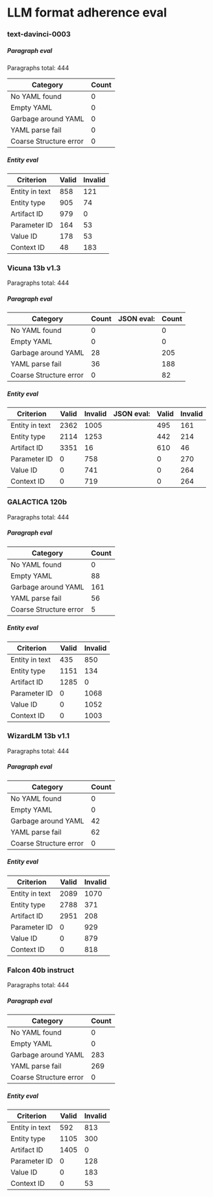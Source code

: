 # LLM format adherence eval

### text-davinci-0003

##### Paragraph eval

Paragraphs total: 444

| Category               | Count |
| ---------------------- | ----- |
| No YAML found          |     0 |
| Empty YAML             |     0 |
| Garbage around YAML    |     0 |
| YAML parse fail        |     0 |
| Coarse Structure error |     0 |

##### Entity eval

| Criterion      | Valid | Invalid |
| -------------- | ----- | ------- |
| Entity in text |   858 |     121 |
| Entity type    |   905 |      74 |
| Artifact ID    |   979 |       0 |
| Parameter ID   |   164 |      53 |
| Value ID       |   178 |      53 |
| Context ID     |    48 |     183 |


### Vicuna 13b v1.3

Paragraphs total: 444

##### Paragraph eval

| Category               | Count | JSON eval: | Count |
| ---------------------- | ----- | ---------- | ----- |
| No YAML found          |     0 |            |     0 |
| Empty YAML             |     0 |            |     0 |
| Garbage around YAML    |    28 |            |   205 |
| YAML parse fail        |    36 |            |   188 |
| Coarse Structure error |     0 |            |    82 |

##### Entity eval

| Criterion      | Valid | Invalid | JSON eval: | Valid | Invalid |
| -------------- | ----- | ------- | ---------- | ----- | ------- |
| Entity in text |  2362 |    1005 |            |   495 |     161 |
| Entity type    |  2114 |    1253 |            |   442 |     214 |
| Artifact ID    |  3351 |      16 |            |   610 |      46 |
| Parameter ID   |     0 |     758 |            |     0 |     270 |
| Value ID       |     0 |     741 |            |     0 |     264 |
| Context ID     |     0 |     719 |            |     0 |     264 |


### GALACTICA 120b

Paragraphs total: 444

##### Paragraph eval

| Category               | Count |
| ---------------------- | ----- |
| No YAML found          |     0 |
| Empty YAML             |    88 |
| Garbage around YAML    |   161 |
| YAML parse fail        |    56 |
| Coarse Structure error |     5 |

##### Entity eval

| Criterion      | Valid | Invalid |
| -------------- | ----- | ------- |
| Entity in text |   435 |     850 |
| Entity type    |  1151 |     134 |
| Artifact ID    |  1285 |       0 |
| Parameter ID   |     0 |    1068 |
| Value ID       |     0 |    1052 |
| Context ID     |     0 |    1003 |


### WizardLM 13b v1.1

Paragraphs total: 444

##### Paragraph eval

| Category               | Count |
| ---------------------- | ----- |
| No YAML found          |     0 |
| Empty YAML             |     0 |
| Garbage around YAML    |    42 |
| YAML parse fail        |    62 |
| Coarse Structure error |     0 |

##### Entity eval

| Criterion      | Valid | Invalid |
| -------------- | ----- | ------- |
| Entity in text |  2089 |    1070 |
| Entity type    |  2788 |     371 |
| Artifact ID    |  2951 |     208 |
| Parameter ID   |     0 |     929 |
| Value ID       |     0 |     879 |
| Context ID     |     0 |     818 |


### Falcon 40b instruct

Paragraphs total: 444

##### Paragraph eval

| Category               | Count |
| ---------------------- | ----- |
| No YAML found          |     0 |
| Empty YAML             |     0 |
| Garbage around YAML    |   283 |
| YAML parse fail        |   269 |
| Coarse Structure error |     0 |

##### Entity eval

| Criterion      | Valid | Invalid |
| -------------- | ----- | ------- |
| Entity in text |   592 |     813 |
| Entity type    |  1105 |     300 |
| Artifact ID    |  1405 |       0 |
| Parameter ID   |     0 |     128 |
| Value ID       |     0 |     183 |
| Context ID     |     0 |      53 |
